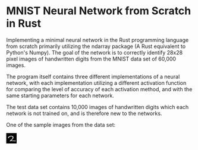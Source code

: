 # MNIST Neural Network from Scratch in Rust

Implementing a minimal neural network in the Rust programming language from scratch primarily utilizing the ndarray package (A Rust equivalent to Python's Numpy). The goal of the network is to correctly identify 28x28 pixel images of handwritten digits from the MNIST data set of 60,000 images. 

The program itself contains three different implementations of a neural network, with each implementation utilizing a different activation function for comparing the level of accuracy of each activation method, and with the same starting parameters for each network.

The test data set contains 10,000 images of handwritten digits which each network is not trained on, and is therefore new to the networks.

One of the sample images from the data set:

![Sample image of a 2 from the MNIST data set](/selected_img.png)
